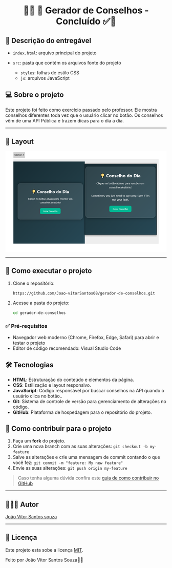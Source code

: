 <h1 align="center">
🚀✅ 🧠 Gerador de Conselhos  - Concluído ✅🚀
</h1>

## 📄 Descrição do entregável

- `index.html`: arquivo principal do projeto
- `src`: pasta que contém os arquivos fonte do projeto  
  - `styles`: folhas de estilo CSS  
  - `js`: arquivos JavaScript
 
   <!-- MODELO DESCRIÇÃO SOBRE O PROJETO: -->
## 💻 Sobre o projeto

<!-- EXPLICA O MOTIVO DO PROJETO -->
Este projeto foi feito como exercício passado pelo professor. Ele mostra conselhos diferentes toda vez que o usuário clicar no botão. Os conselhos vêm de uma API Pública e trazem dicas para o dia a dia.
<!-- LINHA DE DIVISÃO: -->

---
## 🎨 Layout

<!-- AQUI VOCÊ PASSA O CAMINHO DA IMAGEM -->
![Mobile1](Thumbnail.png.png)

---
<!-- MODELO DE COMO EXECUTAR O PROJETO -->
## 🚀 Como executar o projeto

1. Clone o repositório:
   ```bash
   https://github.com/Joao-vitorSantos08/gerador-de-conselhos.git
2. Acesse a pasta do projeto:
   
   ```bash
   cd gerador-de-conselhos


<!------------------------------------------------------------------------ -->

 ### ✅ Pré-requisitos
  
 - Navegador web moderno (Chrome, Firefox, Edge, Safari) para abrir e testar o projeto  
 - Editor de código recomendado: Visual Studio Code

## 🛠 Tecnologias

- **HTML**: Estruturação do conteúdo e elementos da página.  
- **CSS**: Estilização e layout responsivo.  
- **JavaScript**: Código responsável por buscar conselhos na API quando o usuário clica no botão..  
- **Git**: Sistema de controle de versão para gerenciamento de alterações no código.  
- **GitHub**: Plataforma de hospedagem para o repositório do projeto.

<!-- MODELO DE COMO CONTRIBUIR PARA O PROJETO -->
## 💪 Como contribuir para o projeto

1. Faça um **fork** do projeto.
2. Crie uma nova branch com as suas alterações: `git checkout -b my-feature`
3. Salve as alterações e crie uma mensagem de commit contando o que você fez: `git commit -m "feature: My new feature"`
4. Envie as suas alterações: `git push origin my-feature`
> Caso tenha alguma dúvida confira este [guia de como contribuir no GitHub](./CONTRIBUTING.md)

---

<!-- ---------------------------------------------------------------------- -->

<!-- MODELO DE AUTOR-->
## 👨🏽‍💻 Autor

<a href="https://www.linkedin.com/in/jo%C3%A3o-vitor-santos-souza-844306360/">
João Vitor Santos souza</a>
 <br />
 
<!--[![Gmail Badge](https://img.shields.io/badge/-mthalvarez2005@gmail.com-c14438?style=flat-square&logo=Gmail&logoColor=white&link=mailto:mthalvarez2005@gmail.com)](mailto:mthalvarez2005@gmail.com) -->

---

<!-- ---------------------------------------------------------------------- -->

<!-- MODELO DE LICENÇA -->
## 📝 Licença

Este projeto esta sobe a licença [MIT](./LICENSE).

Feito por João Vitor Santos Souza👋🏽



